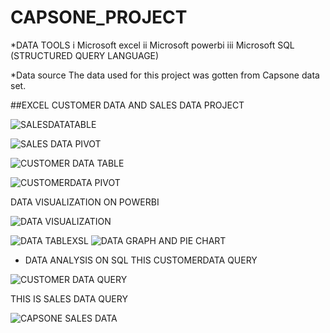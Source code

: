 # CAPSONE_PROJECT

*DATA TOOLS
i  Microsoft excel
ii  Microsoft powerbi
iii  Microsoft SQL (STRUCTURED QUERY LANGUAGE)

*Data source
The data used for this project was gotten from Capsone data set.

##EXCEL CUSTOMER DATA AND SALES DATA PROJECT

![SALESDATATABLE](https://github.com/user-attachments/assets/9e9f40f4-c8d8-405b-a7df-d37a58159e70)

![SALES DATA PIVOT](https://github.com/user-attachments/assets/7fcfda6a-b857-4506-8dac-09ddf8787f48)

![CUSTOMER DATA TABLE](https://github.com/user-attachments/assets/551c5a2d-7b72-4512-aab1-3e28e0fd6591)

![CUSTOMERDATA PIVOT](https://github.com/user-attachments/assets/04d939ec-fc54-41ed-b81b-b92477798abd)

DATA VISUALIZATION ON POWERBI

![DATA VISUALIZATION](https://github.com/user-attachments/assets/9d232f4c-548c-4234-8557-e8be569e560c)


![DATA TABLEXSL](https://github.com/user-attachments/assets/5fd47cd0-39f5-49b0-92d8-7d19e3034693)
![DATA GRAPH AND PIE CHART](https://github.com/user-attachments/assets/bc918055-9f98-4f4e-bd04-cca53ed1ee38)

*  DATA ANALYSIS ON SQL
  THIS CUSTOMERDATA QUERY
  
![CUSTOMER DATA QUERY](https://github.com/user-attachments/assets/52344201-ff6a-478a-a8ca-9fdda8845926)

THIS IS SALES DATA QUERY

![CAPSONE SALES DATA](https://github.com/user-attachments/assets/11ec251b-4d69-414c-b91d-26461984a3f6)
